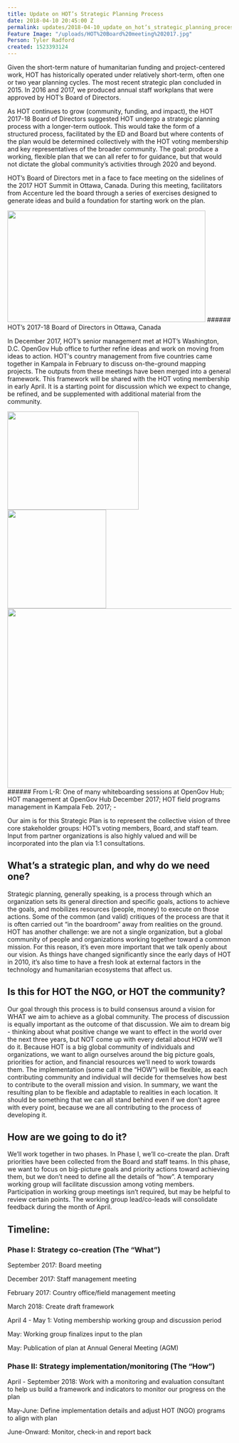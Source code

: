 ```yaml
---
title: Update on HOT’s Strategic Planning Process
date: 2018-04-10 20:45:00 Z
permalink: updates/2018-04-10_update_on_hot’s_strategic_planning_process
Feature Image: "/uploads/HOT%20Board%20meeting%202017.jpg"
Person: Tyler Radford
created: 1523393124
---
```


Given the short-term nature of humanitarian funding and project-centered work, HOT has historically operated under relatively short-term, often one or two year planning cycles. The most recent strategic plan concluded in 2015. In 2016 and 2017, we produced annual staff workplans that were approved by HOT’s Board of Directors.

As HOT continues to grow (community, funding, and impact), the HOT 2017-18 Board of Directors suggested HOT undergo a strategic planning process with a longer-term outlook. This would take the form of a structured process, facilitated by the ED and Board but where contents of the plan would be determined collectively with the HOT voting membership and key representatives of the broader community. The goal: produce a working, flexible plan that we can all refer to for guidance, but that would not dictate the global community’s activities through 2020 and beyond.

HOT’s Board of Directors met in a face to face meeting on the sidelines of the 2017 HOT Summit in Ottawa, Canada. During this meeting, facilitators from Accenture led the board through a series of exercises designed to generate ideas and build a foundation for starting work on the plan.

<img style="border: none; transform: rotate(0.00rad); -webkit-transform: rotate(0.00rad);width:445px;height:251px;" src="https://lh5.googleusercontent.com/nVJBCP61WhrF4uAu5p0F32ANgAVO45hBjHqITELJbOgH5TeoUJubC9qOlWzxDrq-qLt_nxzovS1OQDK6p0igW73fAyBxtUjkWoPL1dDMnQpgDeKC_KUPVZX9mUqdWiX2K8zQlrjv" alt="">
###### HOT’s 2017-18 Board of Directors in Ottawa, Canada

In December 2017, HOT’s senior management met at HOT’s Washington, D.C. OpenGov Hub office to further refine ideas and work on moving from ideas to action. HOT's country management from five countries came together in Kampala in February to discuss on-the-ground mapping projects. The outputs from these meetings have been merged into a general framework. This framework will be shared with the HOT voting membership in early April. It is a starting point for discussion which we expect to change, be refined, and be supplemented with additional material from the community.

<img style="border: none; transform: rotate(0.00rad); -webkit-transform: rotate(0.00rad);width:295px;height:221px;" src="https://lh4.googleusercontent.com/OddNqM05Bj0lFFhkvbhLzyGITCF4YVrSO0kKPnHUGZEp_rLFL_t3crkVhWvPEN1S4GJpx9Pyatq33PgLDaupx5PlfoNb9DK5Qkl_PtyQkwjmgm9vf2QwZie4RID-BAN7QzdqZnax" alt="">
<img style="border: none; transform: rotate(0.00rad); -webkit-transform: rotate(0.00rad);width:auto;height:222px;" src="https://lh3.googleusercontent.com/cvxwDIQ9atq_ftOMpCB5YzS3hFj7qjQW65cNc7eBK04BS-1A3lu_hYA_hUGEnZudJPtncgJgaKWxaCNtVo2Vs7WWpZgIjsicCZw-gBkCcbD00px8tuXImr8J1jcXOz_EgKHqRVYn" alt="">

<img style="border: none; transform: rotate(0.00rad); -webkit-transform: rotate(0.00rad);width:538px;height:404px;" src="https://lh5.googleusercontent.com/uAyY55qfrENZLHWBwjlBmVkpy15EAKuDP_R1hG14J-AK6CEoXborfrehOPm5fkIxc6GKFd-SbMrwtH5cfEWLq0FfDFCSUH-tlqY5FmPwh-rT1YLq7j7BaoXTXqsfm8B7sO1t3REr" alt="">
###### From L-R: One of many whiteboarding sessions at OpenGov Hub; HOT management at OpenGov Hub December 2017; HOT field programs management in Kampala Feb. 2017;
-

Our aim is for this Strategic Plan is to represent the collective vision of three core stakeholder groups: HOT’s voting members, Board, and staff team. Input from partner organizations is also highly valued and will be incorporated into the plan via 1:1 consultations.


## What’s a strategic plan, and why do we need one?
<a style="text-decoration: none;" href="https://en.wikipedia.org/wiki/Strategic_planning">Strategic planning</a>, generally speaking, is a process through which an organization sets its general direction and specific goals, actions to achieve the goals, and mobilizes resources (people, money) to execute on those actions. Some of the common (and valid) critiques of the process are that it is often carried out “in the boardroom” away from realities on the ground. HOT has another challenge: we are not a single organization, but a global community of people and organizations working together toward a common mission. For this reason, it’s even more important that we talk openly about our vision. As things have changed significantly since the early days of HOT in 2010, it’s also time to have a fresh look at external factors in the technology and humanitarian ecosystems that affect us.

## Is this for HOT the NGO, or HOT the community?
Our goal through this process is to build consensus around a vision for WHAT we aim to achieve as a global community. The process of discussion is equally important as the outcome of that discussion. We aim to dream big - thinking about what positive change we want to effect in the world over the next three years, but NOT come up with every detail about HOW we’ll do it. Because HOT is a big global community of individuals and organizations, we want to align ourselves around the big picture goals, priorities for action, and financial resources we’ll need to work towards them. The implementation (some call it the “HOW”) will be flexible, as each contributing community and individual will decide for themselves how best to contribute to the overall mission and vision. In summary, we want the resulting plan to be flexible and adaptable to realities in each location. It should be something that we can all stand behind even if we don’t agree with every point, because we are all contributing to the process of developing it.


## How are we going to do it?
We’ll work together in two phases. In Phase I, we’ll co-create the plan. Draft priorities have been collected from the Board and staff teams. In this phase, we want to focus on big-picture goals and priority actions toward achieving them, but we don’t need to define all the details of “how”. A temporary working group will facilitate discussion among voting members. Participation in working group meetings isn’t required, but may be helpful to review certain points. The working group lead/co-leads will consolidate feedback during the month of April.


## Timeline:

### Phase I: Strategy co-creation (The “What”)

September 2017: Board meeting

December 2017: Staff management meeting

February 2017: Country office/field management meeting

March 2018: Create draft framework

April 4 - May 1: Voting membership working group and discussion period

May: Working group finalizes input to the plan

May: Publication of plan at Annual General Meeting (AGM)

### Phase II: Strategy implementation/monitoring (The “How”)

April - September 2018: Work with a monitoring and evaluation consultant to help us build a framework and indicators to monitor our progress on the plan

May-June: Define implementation details and adjust HOT (NGO) programs to align with plan

June-Onward: Monitor, check-in and report back
